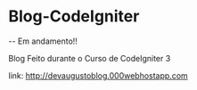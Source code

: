 # Blog-CodeIgniter
-- Em andamento!!

Blog Feito durante o Curso de CodeIgniter 3

link: http://devaugustoblog.000webhostapp.com 
